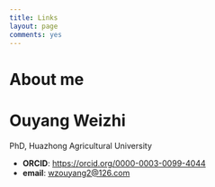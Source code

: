 ```yaml
---
title: Links
layout: page
comments: yes
---
```


# About me  

# Ouyang Weizhi
PhD, Huazhong Agricultural University

- **ORCID**: <a href="https://orcid.org/0000-0003-0099-4044" target="_blank">https://orcid.org/0000-0003-0099-4044</a>  
- **email**: wzouyang2@126.com
